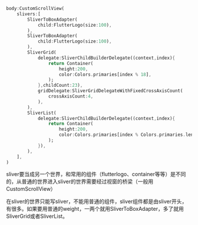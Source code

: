 ```dart
body:CustomScrollView(
    slivers:[
        SliverToBoxAdapter(
            child:FlutterLogo(size:100),
        ),
        SliverToBoxAdapter(
            child:FlutterLogo(size:100),
        ),
        SliverGrid(
            delegate:SliverChildBuilderDelegate((context,index){
                return Container(
                    height:200,
                    color:Colors.primaries[index % 18],
                );
            },childCount:23),
            gridDelegate:SliverGridDelegateWithFixedCrossAxisCount(
                crossAxisCount:4,
            ),
        ),
        SliverList(
            delegate:SliverChildBuilderDelegate((context,index){
                return Container(
                    height:200,
                    color:Colors.primaries[index % Colors.primaries.length],
                );
            }),
        ),
    ],
)
```

sliver要当成另一个世界，和常用的组件（flutterlogo、container等等）是不同的，从普通的世界进入sliver的世界需要经过视窗的桥梁（一般用CustomScrollView）

在sliver的世界只能写sliver，不能用普通的组件，sliver组件都是由sliver开头，有很多。如果要用普通的weight，一两个就用SliverToBoxAdapter，多了就用SliverGrid或者SliverList。
